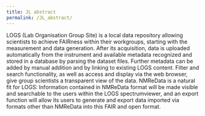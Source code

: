 ```yaml
---
title: JL abstract
permalink: /JL_abstract/
---
```


LOGS (Lab Organisation Group Site) is a local data repository allowing
scientists to achieve FAIRness within their workgroups, starting with
the measurement and data generation. After its acquisition, data is
uploaded automatically from the instrument and available metadata
recognized and stored in a database by parsing the dataset files.
Further metadata can be added by manual addition and by linking to
existing LOGS content. Filter and search functionality, as well as
access and display via the web browser, give group scientists a
transparent view of the data. NMReData is a natural fit for LOGS:
Information contained in NMReData format will be made visible and
searchable to the users within the LOGS spectrumviewer, and an export
function will allow its users to generate and export data imported via
formats other than NMReData into this FAIR and open format.